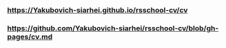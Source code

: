 ### <https://Yakubovich-siarhei.github.io/rsschool-cv/cv>
### <https://github.com/Yakubovich-siarhei/rsschool-cv/blob/gh-pages/cv.md>
